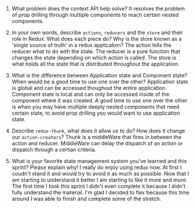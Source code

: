 1. What problem does the context API help solve?
        It resolves the problem of prop drilling through multiple components to reach certain nested components.

2. In your own words, describe `actions`, `reducers` and the `store` and their role in Redux. What does each piece do? Why is the store known as a 'single source of truth' in a redux application?
        The action tells the reducer what to do with the state. The reducer is a pure function that changes the state depending on which action is called. The store is what holds all the state that is distributed throughout the application. 

3. What is the difference between Application state and Component state? When would be a good time to use one over the other?
       Application state is global and can be accessed thoughout the entire application. Component state is local and can only be accessed inside of the component where it was created. A good time to use one over the other is when you may have multiple deeply nested components that need certain state, to avoid prop drilling you would want to use application state.  

4. Describe `redux-thunk`, what does it allow us to do? How does it change our `action-creators`?
        Thunk is a middleWare that fires in between the action and reducer. MiddleWare can delay the dispatch of an action or dispatch through a certian criteria.

5. What is your favorite state management system you've learned and this sprint? Please explain why!
        I really do enjoy using redux now. At first I coudn't stand it and would try to avoid it as much as possible. Now that I am starting to understand it better I am starting to like it more and more. The first time I took this sprint I didn't even complete it because I didn't fully understand the material. I'm glad I decided to flex because this time around I was able to finish and complete some of the stretch.
